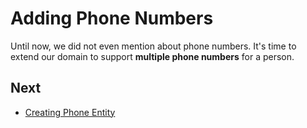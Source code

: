 # Adding Phone Numbers

Until now, we did not even mention about phone numbers. It's time to extend our domain to support **multiple phone numbers** for a person.

## Next

- [Creating Phone Entity](Developing-Step-By-Step-Core-Creating-Phone-Entity.md)